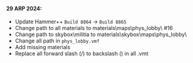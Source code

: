#### 29 ARP 2024:
- Update Hammer++ `Build 8864` -> `Build 8865`
- Change path to all materials to materials\maps\phys_lobby\ #16 
- Change path to skybox\militia to materials\skybox\maps\phys_lobby\
- Change all path in `phys_lobby.vmf`
- Add missing materials
- Replace all forward slash (/) to backslash (\) in all .vmt